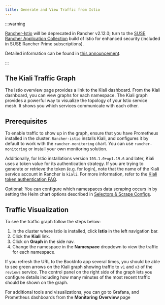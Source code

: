 ```yaml
---
title: Generate and View Traffic from Istio
---
```


<head>
  <link rel="canonical" href="https://ranchermanager.docs.rancher.com/how-to-guides/advanced-user-guides/istio-setup-guide/generate-and-view-traffic"/>
</head>

:::warning

[Rancher-Istio](https://github.com/rancher/charts/tree/release-v2.11/charts/rancher-istio) will be deprecated in Rancher v2.12.0; turn to the [SUSE Rancher Application Collection](https://apps.rancher.io) build of Istio for enhanced security (included in SUSE Rancher Prime subscriptions).

Detailed information can be found in [this announcement](https://forums.suse.com/t/deprecation-of-rancher-istio/45043).

:::

## The Kiali Traffic Graph

The Istio overview page provides a link to the Kiali dashboard. From the Kiali dashboard, you can view graphs for each namespace. The Kiali graph provides a powerful way to visualize the topology of your Istio service mesh. It shows you which services communicate with each other.

## Prerequisites

To enable traffic to show up in the graph, ensure that you have Prometheus installed in the cluster. `Rancher-istio` installs Kiali, and configures it by default to work with the `rancher-monitoring` chart. You can use `rancher-monitoring` or install your own monitoring solution.

Additionally, for Istio installations version `103.1.0+up1.19.6` and later, Kiali uses a token value for its authentication strategy. If you are trying to generate or retrieve the token (e.g. for login), note that the name of the Kiali service account in Rancher is `kiali`. For more information, refer to the [Kiali token authentication FAQ](https://kiali.io/docs/faq/authentication/).

Optional: You can configure which namespaces data scraping occurs in by setting the Helm chart options described in [Selectors & Scrape Configs](../../../integrations-in-rancher/istio/configuration-options/selectors-and-scrape-configurations.md).

## Traffic Visualization

To see the traffic graph follow the steps below:

1. In the cluster where Istio is installed, click **Istio** in the left navigation bar.
1. Click the **Kiali** link.
1. Click on **Graph** in the side nav.
1. Change the namespace in the **Namespace** dropdown to view the traffic for each namespace.

If you refresh the URL to the BookInfo app several times, you should be able to see green arrows on the Kiali graph showing traffic to `v1` and `v3` of the `reviews` service. The control panel on the right side of the graph lets you configure details including how many minutes of the most recent traffic should be shown on the graph.

For additional tools and visualizations, you can go to Grafana, and Prometheus dashboards from the **Monitoring** **Overview** page
